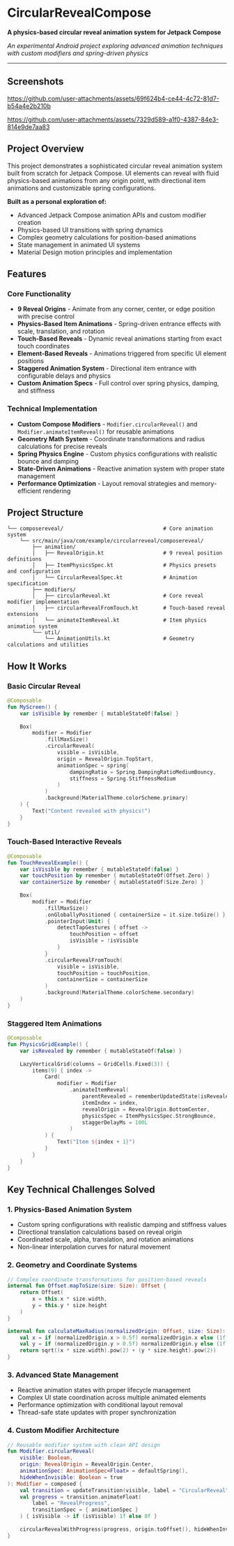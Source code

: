 # CircularRevealCompose

**A physics-based circular reveal animation system for Jetpack Compose**

*An experimental Android project exploring advanced animation techniques with custom modifiers and spring-driven physics*

---

## Screenshots



https://github.com/user-attachments/assets/69f624b4-ce44-4c72-81d7-b54a4e2b210b

https://github.com/user-attachments/assets/7329d589-a1f0-4387-84e3-814e9de7aa83


## Project Overview

This project demonstrates a sophisticated circular reveal animation system built from scratch for Jetpack Compose. UI elements can reveal with fluid physics-based animations from any origin point, with directional item animations and customizable spring configurations.

**Built as a personal exploration of:**
- Advanced Jetpack Compose animation APIs and custom modifier creation
- Physics-based UI transitions with spring dynamics
- Complex geometry calculations for position-based animations  
- State management in animated UI systems
- Material Design motion principles and implementation

## Features

### Core Functionality
- **9 Reveal Origins** - Animate from any corner, center, or edge position with precise control
- **Physics-Based Item Animations** - Spring-driven entrance effects with scale, translation, and rotation
- **Touch-Based Reveals** - Dynamic reveal animations starting from exact touch coordinates
- **Element-Based Reveals** - Animations triggered from specific UI element positions  
- **Staggered Animation System** - Directional item entrance with configurable delays and physics
- **Custom Animation Specs** - Full control over spring physics, damping, and stiffness

### Technical Implementation
- **Custom Compose Modifiers** - `Modifier.circularReveal()` and `Modifier.animateItemReveal()` for reusable animations
- **Geometry Math System** - Coordinate transformations and radius calculations for precise reveals
- **Spring Physics Engine** - Custom physics configurations with realistic bounce and damping
- **State-Driven Animations** - Reactive animation system with proper state management
- **Performance Optimization** - Layout removal strategies and memory-efficient rendering

## Project Structure

```
└── composereveal/                                # Core animation system
    └── src/main/java/com/example/circularreveal/composereveal/
        ├── animation/
        │   ├── RevealOrigin.kt                   # 9 reveal position definitions
        │   ├── ItemPhysicsSpec.kt                # Physics presets and configuration
        │   └── CircularRevealSpec.kt             # Animation specification
        ├── modifiers/
        │   ├── circularReveal.kt                 # Core reveal modifier implementation
        │   ├── circularRevealFromTouch.kt        # Touch-based reveal extensions
        │   └── animateItemReveal.kt              # Item physics animation system
        └── util/
            └── AnimationUtils.kt                 # Geometry calculations and utilities
```

## How It Works

### Basic Circular Reveal

```kotlin
@Composable
fun MyScreen() {
    var isVisible by remember { mutableStateOf(false) }
    
    Box(
        modifier = Modifier
            .fillMaxSize()
            .circularReveal(
                visible = isVisible,
                origin = RevealOrigin.TopStart,
                animationSpec = spring(
                    dampingRatio = Spring.DampingRatioMediumBouncy,
                    stiffness = Spring.StiffnessMedium
                )
            )
            .background(MaterialTheme.colorScheme.primary)
    ) {
        Text("Content revealed with physics!")
    }
}
```

### Touch-Based Interactive Reveals

```kotlin
@Composable
fun TouchRevealExample() {
    var isVisible by remember { mutableStateOf(false) }
    var touchPosition by remember { mutableStateOf(Offset.Zero) }
    var containerSize by remember { mutableStateOf(Size.Zero) }
    
    Box(
        modifier = Modifier
            .fillMaxSize()
            .onGloballyPositioned { containerSize = it.size.toSize() }
            .pointerInput(Unit) {
                detectTapGestures { offset ->
                    touchPosition = offset
                    isVisible = !isVisible
                }
            }
            .circularRevealFromTouch(
                visible = isVisible,
                touchPosition = touchPosition,
                containerSize = containerSize
            )
            .background(MaterialTheme.colorScheme.secondary)
    )
}
```

### Staggered Item Animations

```kotlin
@Composable
fun PhysicsGridExample() {
    var isRevealed by remember { mutableStateOf(false) }
    
    LazyVerticalGrid(columns = GridCells.Fixed(3)) {
        items(9) { index ->
            Card(
                modifier = Modifier
                    .animateItemReveal(
                        parentRevealed = rememberUpdatedState(isRevealed),
                        itemIndex = index,
                        revealOrigin = RevealOrigin.BottomCenter,
                        physicsSpec = ItemPhysicsSpec.StrongBounce,
                        staggerDelayMs = 100L
                    )
            ) {
                Text("Item ${index + 1}")
            }
        }
    }
}
```

## Key Technical Challenges Solved

### 1. Physics-Based Animation System
- Custom spring configurations with realistic damping and stiffness values
- Directional translation calculations based on reveal origin
- Coordinated scale, alpha, translation, and rotation animations
- Non-linear interpolation curves for natural movement

### 2. Geometry and Coordinate Systems  
```kotlin
// Complex coordinate transformations for position-based reveals
internal fun Offset.mapToSize(size: Size): Offset {
    return Offset(
        x = this.x * size.width,
        y = this.y * size.height
    )
}

internal fun calculateMaxRadius(normalizedOrigin: Offset, size: Size): Float {
    val x = if (normalizedOrigin.x > 0.5f) normalizedOrigin.x else (1f - normalizedOrigin.x)
    val y = if (normalizedOrigin.y > 0.5f) normalizedOrigin.y else (1f - normalizedOrigin.y)
    return sqrt((x * size.width).pow(2) + (y * size.height).pow(2))
}
```

### 3. Advanced State Management
- Reactive animation states with proper lifecycle management
- Complex UI state coordination across multiple animated elements
- Performance optimization with conditional layout removal
- Thread-safe state updates with proper synchronization

### 4. Custom Modifier Architecture
```kotlin
// Reusable modifier system with clean API design
fun Modifier.circularReveal(
    visible: Boolean,
    origin: RevealOrigin = RevealOrigin.Center,
    animationSpec: AnimationSpec<Float> = defaultSpring(),
    hideWhenInvisible: Boolean = true
): Modifier = composed {
    val transition = updateTransition(visible, label = "CircularReveal")
    val progress = transition.animateFloat(
        label = "RevealProgress",
        transitionSpec = { animationSpec }
    ) { isVisible -> if (isVisible) 1f else 0f }
    
    circularRevealWithProgress(progress, origin.toOffset(), hideWhenInvisible)
}
```
